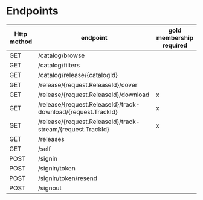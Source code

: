 # Endpoints

|Http method|endpoint|gold membership required|
| - | - | - |
|GET|/catalog/browse||
|GET|/catalog/filters||
|GET|/catalog/release/{catalogId}||
|GET|/release/{request.ReleaseId}/cover||
|GET|/release/{request.ReleaseId}/download|x|
|GET|/release/{request.ReleaseId}/track-download/{request.TrackId}|x|
|GET|/release/{request.ReleaseId}/track-stream/{request.TrackId}|x|
|GET|/releases||
|GET|/self||
|POST|/signin||
|POST|/signin/token||
|POST|/signin/token/resend||
|POST|/signout||
